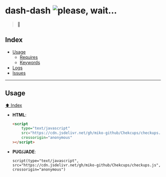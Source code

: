 # dash-dash ![please, wait...](https://img.shields.io/static/v1?label=&message=please%2C+wait...&color=d82)

> 🤔

## **Index**

-   [Usage](#Usage)
    -   [Requires](#Requires)
    -   [Keywords](#Keywords)
-   [Logs](#Logs)
-   [Issues](#Issues)

---

## **Usage**

[⬆️ Index](#Index)

-   **HTML**:
    ```html
    <script
    	type="text/javascript"
    	src="https://cdn.jsdelivr.net/gh/miko-github/Chekcups/checkups.js"
    	crossorigin="anonymous"
    ></script>
    ```
-   **PUG/JADE**:
    ```pug
    script(type="text/javascript", src="https://cdn.jsdelivr.net/gh/miko-github/Chekcups/checkups.js", crossorigin="anonymous")
    ```
<div style="display: none;">
## **Issues**

[⬆️ Index](#Index)

-   [ ] **documentation** for heads and keywords of Script
-   [x] create _CDN_ of [git repo][1] for _globally usage_
-   [ ] need severally modifiers
-   [ ] README FILE : adding index section
-   [ ] Add `When`, `Where` and `it` and glob KyWord
-   [ ] Add Multiple Argument to Kywords `are`
    -   don't change `is` Kyword
    -   for using `are` Kyword, we created new branch with **Are** name
-   [x] ~~Try **Currying Functions** (_canceled_)~~
</div>
<!-- links -->

[1]: (https://github.com/miko-github/Chekcups.git)

